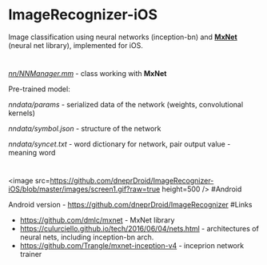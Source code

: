 # ImageRecognizer-iOS
Image classification using neural networks (inception-bn) and [**MxNet**](https://github.com/dmlc/mxnet) (neural net library), implemented for iOS.
#
[*nn/NNManager.mm*](https://github.com/dneprDroid/ImageRecognizer-iOS/blob/master/ImageRecognizer/nn/NNManager.mm) - class working with **MxNet**

Pre-trained model:

*nndata/params* - serialized data of the network (weights, convolutional kernels)

*nndata/symbol.json* - structure of the network 

*nndata/syncet.txt* - word dictionary for network, pair output value - meaning word 
#
<image src=https://github.com/dneprDroid/ImageRecognizer-iOS/blob/master/images/screen1.gif?raw=true height=500 />
#Android

Android version - https://github.com/dneprDroid/ImageRecognizer
#Links
  * https://github.com/dmlc/mxnet - MxNet library 
  * https://culurciello.github.io/tech/2016/06/04/nets.html - architectures of neural nets, including inception-bn arch.
  * https://github.com/Trangle/mxnet-inception-v4 - inceprion network trainer
